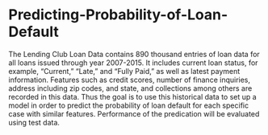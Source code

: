 # Predicting-Probability-of-Loan-Default
The Lending Club Loan Data contains 890 thousand entries of loan data for all loans issued through year 2007-2015. It includes current loan status, for example, “Current,” “Late,” and “Fully Paid,” as well as latest payment information. Features such as credit scores, number of finance inquiries, address including zip codes, and state, and collections among others are recorded in this data. Thus the goal is to use this historical data to set up a model in order to predict the probability of loan default for each specific case with similar features. Performance of the predication will be evaluated using test data. 
